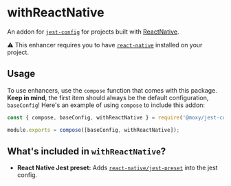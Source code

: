 # withReactNative

An addon for [`jest-config`](https://www.github.com/moxystudio/jest-config) for projects built with [ReactNative](https://www.npmjs.com/package/react-native).

⚠️ This enhancer requires you to have [`react-native`](https://www.npmjs.com/package/react-native) installed on your project.

## Usage

To use enhancers, use the `compose` function that comes with this package. **Keep in mind**, the first item should always be the default configuration, `baseConfig`! Here's an example of using `compose` to include this addon:

```js
const { compose, baseConfig, withReactNative } = require('@moxy/jest-config');

module.exports = compose([baseConfig, withReactNative]);
```

## What's included in `withReactNative`?

- **React Native Jest preset:** Adds [`react-native/jest-preset`](https://github.com/facebook/react-native/blob/master/jest-preset.js) into the jest config.
